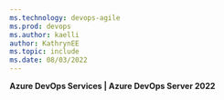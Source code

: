 ```yaml
---
ms.technology: devops-agile
ms.prod: devops
ms.author: kaelli
author: KathrynEE
ms.topic: include
ms.date: 08/03/2022
---
```


**Azure DevOps Services | Azure DevOps Server 2022**